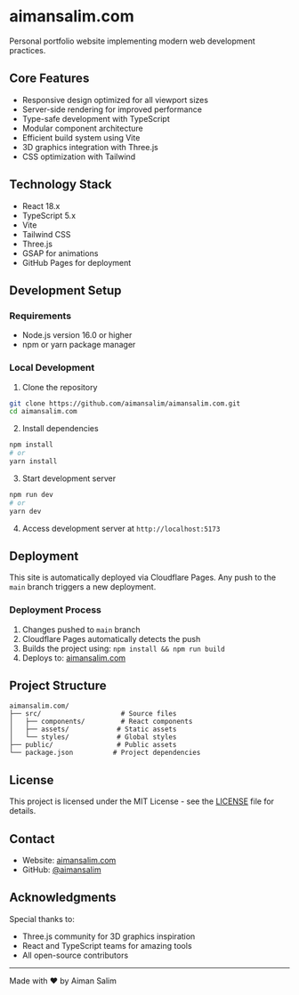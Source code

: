 # aimansalim.com

Personal portfolio website implementing modern web development practices.

## Core Features

- Responsive design optimized for all viewport sizes
- Server-side rendering for improved performance
- Type-safe development with TypeScript
- Modular component architecture
- Efficient build system using Vite
- 3D graphics integration with Three.js
- CSS optimization with Tailwind

## Technology Stack

- React 18.x
- TypeScript 5.x
- Vite
- Tailwind CSS
- Three.js
- GSAP for animations
- GitHub Pages for deployment

## Development Setup

### Requirements

- Node.js version 16.0 or higher
- npm or yarn package manager

### Local Development

1. Clone the repository
```bash
git clone https://github.com/aimansalim/aimansalim.com.git
cd aimansalim.com
```

2. Install dependencies
```bash
npm install
# or
yarn install
```

3. Start development server
```bash
npm run dev
# or
yarn dev
```

4. Access development server at `http://localhost:5173`

## Deployment

This site is automatically deployed via Cloudflare Pages. Any push to the `main` branch triggers a new deployment.

### Deployment Process
1. Changes pushed to `main` branch
2. Cloudflare Pages automatically detects the push
3. Builds the project using: `npm install && npm run build`
4. Deploys to: [aimansalim.com](https://aimansalim.com)

## Project Structure

```
aimansalim.com/
├── src/                    # Source files
│   ├── components/         # React components
│   ├── assets/            # Static assets
│   └── styles/            # Global styles
├── public/                # Public assets
└── package.json          # Project dependencies
```

## License

This project is licensed under the MIT License - see the [LICENSE](LICENSE) file for details.

## Contact

- Website: [aimansalim.com](https://aimansalim.com)
- GitHub: [@aimansalim](https://github.com/aimansalim)

## Acknowledgments

Special thanks to:
- Three.js community for 3D graphics inspiration
- React and TypeScript teams for amazing tools
- All open-source contributors

---

Made with ❤️ by Aiman Salim
